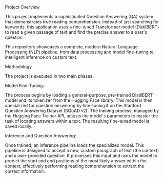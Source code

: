 Project Overview

This project implements a sophisticated Question Answering (QA) system that demonstrates true reading comprehension. Instead of just searching for keywords, this application uses a fine-tuned Transformer model (DistilBERT) to read a given passage of text and find the precise answer to a user's question.

This repository showcases a complete, modern Natural Language Processing (NLP) pipeline, from data processing and model fine-tuning to intelligent inference on custom text.

Methodology

The project is executed in two main phases:

Model Fine-Tuning:

The process begins by loading a general-purpose, pre-trained DistilBERT model and its tokenizer from the Hugging Face library. This model is then specialized for question answering by fine-tuning it on the Stanford Question Answering Dataset (SQuAD v2). The training process, managed by the Hugging Face Trainer API, adjusts the model's parameters to master the task of locating answers within a text. The resulting fine-tuned model is saved locally.

Inference and Question Answering:

Once trained, an inference pipeline loads the specialized model. This pipeline is designed to accept a new, custom paragraph of text (the context) and a user-provided question. It processes this input and uses the model to predict the start and end positions of the most likely answer within the context, effectively performing reading comprehension to extract the correct information.
